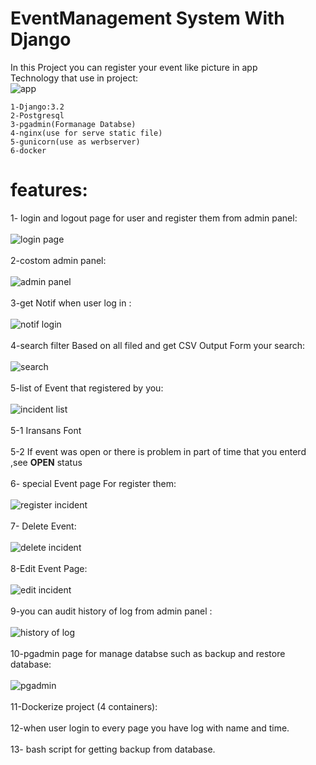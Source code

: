# EventManagement System With Django <br>
In this Project you can register your event like picture in app <br>
Technology that use in project: <br>
![app](https://user-images.githubusercontent.com/42912741/233727204-b30353e5-677c-43b6-9efe-8e3828c1eca7.jpg)

```1-Django:3.2```<br>
```2-Postgresql```<br>
```3-pgadmin(Formanage Databse)```<br>
```4-nginx(use for serve static file)```<br>
```5-gunicorn(use as werbserver)```<br>
```6-docker```<br>
# features:
1- login and logout page for user and register them from admin panel: <br><br>
![login page](https://user-images.githubusercontent.com/42912741/233727618-7a4f558a-b345-4d90-90a9-1bdf73d7ce9b.JPG)<br><br>
2-costom admin panel:<br><br>
![admin panel](https://user-images.githubusercontent.com/42912741/233727772-e08bb410-f798-4b33-a07d-2b45e63e3b80.JPG)<br><br>
3-get Notif when user log in : <br><br>
![notif login](https://user-images.githubusercontent.com/42912741/233727839-a5e1986e-ffe0-42a7-b5b6-06e47d17ac1e.JPG)<br><br>
4-search filter Based on all filed and get CSV Output Form your search:<br><br>
![search](https://user-images.githubusercontent.com/42912741/233728115-ef097b5d-2fd5-4542-8875-b4e13adf0186.JPG)<br><br>
5-list of Event that registered by you:<br><br>
![incident list](https://user-images.githubusercontent.com/42912741/233728506-f6f51345-90cc-4d71-a54c-f2da39006979.JPG)<br><br>
5-1 Iransans Font <br><br>
5-2 If event was open or there is problem in part of time that you enterd ,see <b>OPEN</b> status <br><br>
6- special Event page For register them:<br><br>
![register incident](https://user-images.githubusercontent.com/42912741/233728884-bfefeac5-0f3d-424e-83ea-ddf16c8b69f4.JPG)<br><br>
7- Delete Event:<br><br>
![delete incident](https://user-images.githubusercontent.com/42912741/233728975-26a9da23-3b78-429c-93cd-845b012dcf2b.JPG)<br><br>
8-Edit Event Page:<br><br>
![edit incident](https://user-images.githubusercontent.com/42912741/233729057-434a634d-cdbc-4a5b-9f33-b8ebacf0b040.JPG)<br><br>
9-you can audit history of log from admin panel :<br><br>
![history of log](https://user-images.githubusercontent.com/42912741/233729207-4080ae60-5fe0-4ebb-b541-ff220a998a70.JPG)<br><br>
10-pgadmin page for manage databse such as backup and restore database:<br><br>
![pgadmin](https://user-images.githubusercontent.com/42912741/233729309-aef9396d-c78e-452e-a8c2-e9013925a0e1.JPG)<br><br>
11-Dockerize project (4 containers):<br><br>
12-when user login to every page you have log with name and time. <br><br>
13- bash script for getting backup from database.<br><br>






